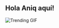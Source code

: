 ## Hola Aniq aquí!
![Trending GIF](https://media1.giphy.com/media/v1.Y2lkPTc5MGI3NjExN3l3OHFzbjZ4MWs4eTM1YWZodHhyNnJ0NGZpMWRlOHV5dXJrcjZxNiZlcD12MV9pbnRlcm5hbF9naWZfYnlfaWQmY3Q9Zw/jY0nfdu6tU9bzey8kB/giphy.gif)
<!--
**aniq888/aniq888** is a ✨ _special_ ✨ repository because its `README.md` (this file) appears on your GitHub profile.

Here are some ideas to get you started:

- 🔭 I’m currently working on ...
- 🌱 I’m currently learning ...
- 👯 I’m looking to collaborate on ...
- 🤔 I’m looking for help with ...
- 💬 Ask me about ...
- 📫 How to reach me: ...
- 😄 Pronouns: ...
- ⚡ Fun fact: ...
-->

